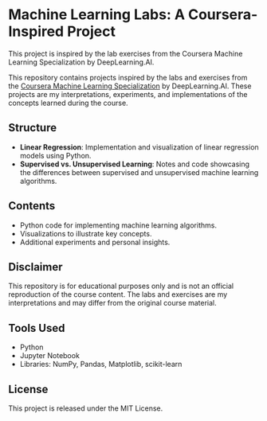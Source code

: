 # Machine Learning Labs: A Coursera-Inspired Project
This project is inspired by the lab exercises from the Coursera Machine Learning Specialization by DeepLearning.AI.

This repository contains projects inspired by the labs and exercises from the [Coursera Machine Learning Specialization](https://www.coursera.org/specializations/machine-learning) by DeepLearning.AI. These projects are my interpretations, experiments, and implementations of the concepts learned during the course.

## Structure
- **Linear Regression**: Implementation and visualization of linear regression models using Python.
- **Supervised vs. Unsupervised Learning**: Notes and code showcasing the differences between supervised and unsupervised machine learning algorithms.

## Contents
- Python code for implementing machine learning algorithms.
- Visualizations to illustrate key concepts.
- Additional experiments and personal insights.

## Disclaimer
This repository is for educational purposes only and is not an official reproduction of the course content. The labs and exercises are my interpretations and may differ from the original course material.

## Tools Used
- Python
- Jupyter Notebook
- Libraries: NumPy, Pandas, Matplotlib, scikit-learn

## License
This project is released under the MIT License.
